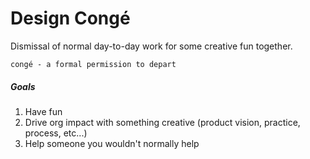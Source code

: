 # Design Congé
Dismissal of normal day-to-day work for some creative fun together. 

`congé - a formal permission to depart`

##### Goals
1. Have fun
2. Drive org impact with something creative (product vision, practice, process, etc...)
3. Help someone you wouldn't normally help